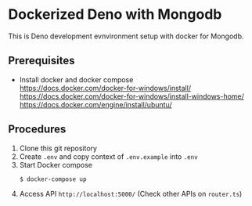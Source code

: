 # Dockerized Deno with Mongodb
This is Deno development evnvironment setup with docker for Mongodb.

## Prerequisites
- Install docker and docker compose     
    https://docs.docker.com/docker-for-windows/install/
    https://docs.docker.com/docker-for-windows/install-windows-home/
    https://docs.docker.com/engine/install/ubuntu/

## Procedures
1. Clone this git repository
1. Create `.env` and copy context of `.env.example` into `.env`
1. Start Docker compose 
    ```
    $ docker-compose up
    ```
1. Access API `http://localhost:5000/` (Check other APIs on `router.ts`)


